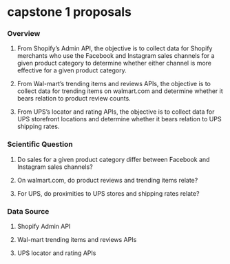 # capstone 1 proposals

### Overview
1. From Shopify’s Admin API, the objective is to collect data for Shopify merchants who use the Facebook and Instagram sales channels for a given product category to determine whether either channel is more effective for a given product category.

2. From Wal-mart’s trending items and reviews APIs, the objective is to collect data for trending items on walmart.com and determine whether it bears relation to product review counts.

3. From UPS’s locator and rating APIs, the objective is to collect data for UPS storefront locations and determine whether it bears relation to UPS shipping rates.

### Scientific Question

1. Do sales for a given product category differ between Facebook and Instagram sales channels?

2. On walmart.com, do product reviews and trending items relate?

3. For UPS, do proximities to UPS stores and shipping rates relate?

### Data Source

1. Shopify Admin API

2. Wal-mart trending items and reviews APIs

3. UPS locator and rating APIs

